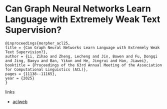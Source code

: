 # Can Graph Neural Networks Learn Language with Extremely Weak Text Supervision?

```
@inproceedings{morpher_acl25,
title = {Can Graph Neural Networks Learn Language with Extremely Weak Text Supervision?},
author = {Li, Zihao and Zheng, Lecheng and Jin, Bowen and Fu, Dongqi and Jing, Baoyu and Ban, Yikun and He, Jingrui and Han, Jiawei},
booktitle = {Proceedings of the 63rd Annual Meeting of the Association for Computational Linguistics (ACL)},
pages = {11138--11165},
year = {2025}
}
```

links
- [aclweb](https://aclanthology.org/2025.acl-long.545/)

